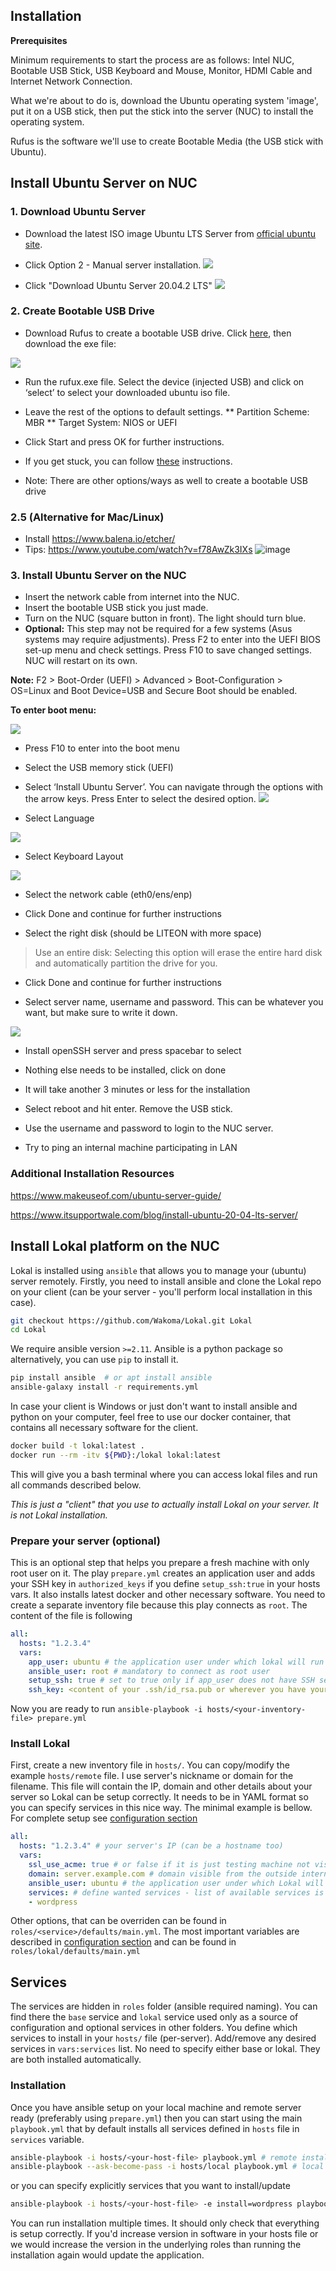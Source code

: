

## Installation

**Prerequisites**

Minimum requirements to start the process are as follows: Intel NUC, Bootable USB Stick, USB Keyboard and Mouse, Monitor, HDMI Cable  and Internet Network Connection.

What we're about to do is, download the Ubuntu operating system 'image', put it on a USB stick, then put the stick into the server (NUC) to install the operating system.

Rufus is the software we'll use to create Bootable Media (the USB stick with Ubuntu). 



## Install Ubuntu Server on NUC

### 1. Download Ubuntu Server
* Download the latest ISO image Ubuntu LTS Server from [official ubuntu site](https://ubuntu.com/download/server).
* Click Option 2 - Manual server installation.
![](https://i.imgur.com/KVn3rV1.png)

* Click "Download Ubuntu Server 20.04.2 LTS"
![](https://i.imgur.com/Kv0stXZ.png)



### 2. Create Bootable USB Drive


* Download Rufus to create a bootable USB drive. Click [here](http://rufus.ie/en/), then download the exe file:

![](https://i.imgur.com/BK7acFt.png)

* Run the rufux.exe file. Select the device (injected USB) and click on ‘select’ to select your downloaded ubuntu iso file.

* Leave the rest of the options to default settings.
**  Partition Scheme: MBR
** Target System: NIOS or UEFI

* Click Start and press OK for further instructions.

* If you get stuck, you can follow [these](https://ubuntu.com/tutorials/create-a-usb-stick-on-windows#1-overview) instructions.
* Note: There are other options/ways as well to create a bootable USB drive

### 2.5 (Alternative for Mac/Linux)

* Install https://www.balena.io/etcher/
* Tips: https://www.youtube.com/watch?v=f78AwZk3IXs
![image](https://user-images.githubusercontent.com/36915805/129319222-685581ea-9a27-4ee2-acb4-7d24076499d3.png)


### 3. Install Ubuntu Server on the NUC

* Insert the network cable from internet into the NUC.
* Insert the bootable USB stick you just made.
* Turn on the NUC (square button in front). The light should turn blue.
* **Optional:** This step may not be required for a few systems (Asus systems may require adjustments). Press F2 to enter into the UEFI BIOS set-up menu and check settings. Press F10 to save changed settings. NUC will restart on its own.

**Note:** F2 > Boot-Order (UEFI) > Advanced > Boot-Configuration > OS=Linux and Boot Device=USB and Secure Boot should be enabled.

**To enter boot menu:**

![](https://i.imgur.com/FgdVCKs.png)


* Press F10 to enter into the boot menu
* Select the USB memory stick (UEFI)
* Select ‘Install Ubuntu Server’. You can navigate through the options with the arrow keys. Press Enter to select the desired option. 
![](https://i.imgur.com/kOa4AwA.png)

* Select Language

![](https://i.imgur.com/gB2BIAL.png)


* Select Keyboard Layout

![](https://i.imgur.com/zPvstcc.png)


* Select the network cable (eth0/ens/enp)


* Click Done and continue for further instructions

* Select the right disk (should be LITEON with more space)

> Use an entire disk: Selecting this option will erase the entire hard disk and automatically partition the drive for you.

* Click Done and continue for further instructions


* Select server name, username and password.  This can be whatever you want, but make sure to write it down.

![](https://i.imgur.com/Cme8vsL.png)



* Install openSSH server and press spacebar to select 


* Nothing else needs to be installed, click on done


* It will take another 3 minutes or less for the installation


* Select reboot and hit enter. Remove the USB stick. 


* Use the username and password to login to the NUC server.


* Try to ping an internal machine participating in LAN



### Additional Installation Resources

https://www.makeuseof.com/ubuntu-server-guide/

https://www.itsupportwale.com/blog/install-ubuntu-20-04-lts-server/



## Install Lokal platform on the NUC

Lokal is installed using `ansible` that allows you to manage your (ubuntu) server remotely. Firstly, you
need to install ansible and clone the Lokal repo on your client (can be your server - you'll perform
local installation in this case).

```bash
git checkout https://github.com/Wakoma/Lokal.git Lokal
cd Lokal
```

We require ansible version `>=2.11`. Ansible is a python package so alternatively, you can use `pip` to
install it.

```bash
pip install ansible  # or apt install ansible
ansible-galaxy install -r requirements.yml
```

In case your client is Windows or just don't want to install ansible and python on your computer,
feel free to use our docker container, that contains all necessary software for the client.
```bash
docker build -t lokal:latest .
docker run --rm -itv ${PWD}:/lokal lokal:latest
```
This will give you a bash terminal where you can access lokal files and run all commands described below.

_This is just a "client" that you use to actually install Lokal on your server. It is not Lokal installation._

### Prepare your server (optional)

This is an optional step that helps you prepare a fresh machine with only root user on it.
The play `prepare.yml` creates an application user and adds your SSH key in `authorized_keys`
if you define `setup_ssh:true` in your hosts vars. It also installs latest docker and other
necessary software. You need to create a separate inventory file because this play connects
as `root`. The content of the file is following
```YAML
all:
  hosts: "1.2.3.4"
  vars:
    app_user: ubuntu # the application user under which lokal will run
    ansible_user: root # mandatory to connect as root user
    setup_ssh: true # set to true only if app_user does not have SSH setup yet (and fill `ssh_key`)
    ssh_key: <content of your .ssh/id_rsa.pub or wherever you have your public key>
```

Now you are ready to run `ansible-playbook -i hosts/<your-inventory-file> prepare.yml`

### Install Lokal

First, create a new inventory file in `hosts/`. You can copy/modify the example `hosts/remote` file.
I use server's nickname or domain for the filename.  This file will contain the IP, domain and other
details about your server so Lokal can be setup  correctly. It needs to be in YAML format so you can
specify services in this nice way. 
The minimal example is bellow. For complete setup see [configuration section](configuration.md)

```YAML
all:
  hosts: "1.2.3.4" # your server's IP (can be a hostname too)
  vars:
    ssl_use_acme: true # or false if it is just testing machine not visible from the internet
    domain: server.example.com # domain visible from the outside internet (used only when ssl_use_acme=true)
    ansible_user: ubuntu # the application user under which Lokal will run
    services: # define wanted services - list of available services is in roles/ folder
    - wordpress
```

Other options, that can be overriden can be found in `roles/<service>/defaults/main.yml`.
The most important variables are described in [configuration section](configuration.md)
and can be found in `roles/lokal/defaults/main.yml`

## Services

The services are hidden in `roles` folder (ansible required naming). You can find there the `base`
service and `lokal` service used only as a source of configuration and optional services in other folders.
You define which services to install in your `hosts/` file (per-server). Add/remove any desired services
in `vars:services` list. No need to specify either base or lokal. They are both installed automatically.

### Installation

Once you have ansible setup on your local machine and remote server ready (preferably using `prepare.yml`)
then you can start using the main `playbook.yml` that by default installs all services defined in
`hosts` file in `services` variable.
```bash
ansible-playbook -i hosts/<your-host-file> playbook.yml # remote installation
ansible-playbook --ask-become-pass -i hosts/local playbook.yml # local installation
```
or you can specify explicitly services that you want to install/update
```bash
ansible-playbook -i hosts/<your-host-file> -e install=wordpress playbook.yml
```

You can run installation multiple times. It should only check that everything is
setup correctly. If you'd increase version in software in your hosts file or we
would increase the version in the underlying roles than running the installation
again would update the application.


